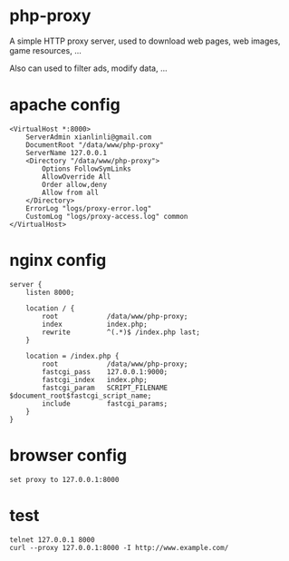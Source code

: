 php-proxy
===
A simple HTTP proxy server, used to download web pages, web images, game resources, ...

Also can used to filter ads, modify data, ...

apache config
===
```
<VirtualHost *:8000>
    ServerAdmin xianlinli@gmail.com
    DocumentRoot "/data/www/php-proxy"
    ServerName 127.0.0.1
    <Directory "/data/www/php-proxy">
        Options FollowSymLinks
        AllowOverride All
        Order allow,deny
        Allow from all
    </Directory>
    ErrorLog "logs/proxy-error.log"
    CustomLog "logs/proxy-access.log" common
</VirtualHost>
```

nginx config
===
```
server {
    listen 8000;

    location / {
        root            /data/www/php-proxy;
        index           index.php;
        rewrite         ^(.*)$ /index.php last;
    }

    location = /index.php {
        root            /data/www/php-proxy;
        fastcgi_pass    127.0.0.1:9000;
        fastcgi_index   index.php;
        fastcgi_param   SCRIPT_FILENAME $document_root$fastcgi_script_name;
        include         fastcgi_params;
    }
}
```

browser config
===
```
set proxy to 127.0.0.1:8000
```

test
===
```
telnet 127.0.0.1 8000
curl --proxy 127.0.0.1:8000 -I http://www.example.com/
```
